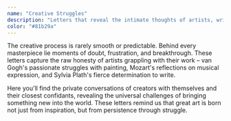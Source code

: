 ```yaml
---
name: "Creative Struggles"
description: "Letters that reveal the intimate thoughts of artists, writers, and creators wrestling with their craft and calling."
color: "#81b29a"
---
```


The creative process is rarely smooth or predictable. Behind every masterpiece lie moments of doubt, frustration, and breakthrough. These letters capture the raw honesty of artists grappling with their work – van Gogh's passionate struggles with painting, Mozart's reflections on musical expression, and Sylvia Plath's fierce determination to write.

Here you'll find the private conversations of creators with themselves and their closest confidants, revealing the universal challenges of bringing something new into the world. These letters remind us that great art is born not just from inspiration, but from persistence through struggle.